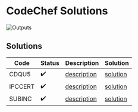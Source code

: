 # CodeChef Solutions

![Outputs](https://github.com/matjazmav/codechef/workflows/Outputs/badge.svg)

## Solutions
| Code | Status | Description | Solution |
| ---- | ------ | ----------- | -------- |
| CDQU5 | ✔️ | [description](https://www.codechef.com/problems/CDQU5)  | [solution](src/main/java/CDQU5) |
| IPCCERT | ✔️ | [description](https://www.codechef.com/problems/IPCCERT)  | [solution](src/main/java/IPCCERT) |
| SUBINC | ✔️ | [description](https://www.codechef.com/problems/SUBINC)  | [solution](src/main/java/SUBINC) |
